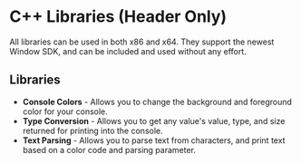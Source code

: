 # C++ Libraries (Header Only)

All libraries can be used in both x86 and x64. They support the newest Window SDK, and can be included and used without any effort.

## Libraries
* **Console Colors** - Allows you to change the background and foreground color for your console.
* **Type Conversion** - Allows you to get any value's value, type, and size returned for printing into the console.
* **Text Parsing** - Allows you to parse text from characters, and print text based on a color code and parsing parameter.
